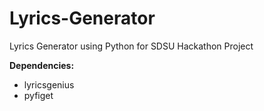 # Lyrics-Generator
Lyrics Generator using Python for SDSU Hackathon Project

**Dependencies:**
- lyricsgenius
- pyfiget
